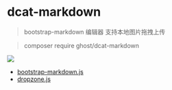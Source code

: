 # dcat-markdown

> bootstrap-markdown 编辑器 支持本地图片拖拽上传

> composer require ghost/dcat-markdown

![](https://cdn.learnku.com/uploads/images/202103/07/36896/HMn3f7z1lN.png!large)

- [bootstrap-markdown.js](https://github.com/refactory-id/bootstrap-markdown "bootstrap-markdown.js")
- [dropzone.js](https://github.com/dropzone/dropzone "dropzone.js")